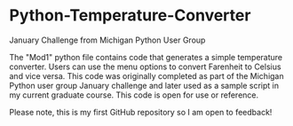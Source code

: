 # Python-Temperature-Converter
January Challenge from Michigan Python User Group

The "Mod1" python file contains code that generates a simple temperature converter.  Users can use the menu options to convert Farenheit to Celsius and vice versa.  This code was originally completed as part of the Michigan Python user group January challenge and later used as a sample script in my current graduate course.  This code is open for use or reference.

Please note, this is my first GitHub repository so I am open to feedback! 
